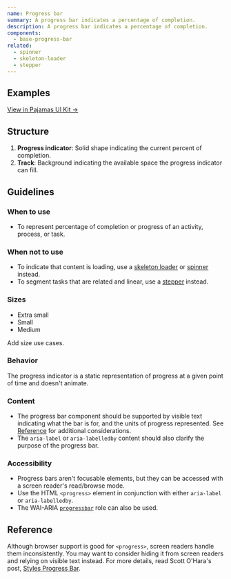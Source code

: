 ```yaml
---
name: Progress bar
summary: A progress bar indicates a percentage of completion.
description: A progress bar indicates a percentage of completion.
components:
  - base-progress-bar
related:
  - spinner
  - skeleton-loader
  - stepper
---
```


## Examples

<story-viewer component="base-progress-bar"></story-viewer>

[View in Pajamas UI Kit →](https://www.figma.com/file/qEddyqCrI7kPSBjGmwkZzQ/%F0%9F%93%99-Component-library?type=design&node-id=425-132&mode=design)

## Structure

<figure-img alt="Numbered diagram of progress bar structure" label="Progress bar structure" src="/img/progress-bar-structure.svg"></figure-img>

1. **Progress indicator**: Solid shape indicating the current percent of completion.
1. **Track**: Background indicating the available space the progress indicator can fill.

## Guidelines

### When to use

- To represent percentage of completion or progress of an activity, process, or task.

### When not to use

- To indicate that content is loading, use a [skeleton loader](/components/skeleton-loader) or [spinner](/components/spinner) instead.
- To segment tasks that are related and linear, use a [stepper](/components/stepper) instead.

### Sizes

- Extra small
- Small
- Medium

<todo>Add size use cases.</todo>

### Behavior

The progress indicator is a static representation of progress at a given point of time and doesn't animate.

### Content

- The progress bar component should be supported by visible text indicating what the bar is for, and the units of progress represented. See [Reference](#reference) for additional considerations.
- The `aria-label` or `aria-labelledby` content should also clarify the purpose of the progress bar.

### Accessibility

- Progress bars aren't focusable elements, but they can be accessed with a screen reader's read/browse mode.
- Use the HTML `<progress>` element in conjunction with either `aria-label` or `aria-labelledby`.
- The WAI-ARIA [`progressbar`](https://www.w3.org/TR/wai-aria-1.1/#progressbar) role can also be used.

## Reference

Although browser support is good for `<progress>`, screen readers handle them inconsistently. You may want to consider hiding it from screen readers and relying on visible text instead. For more details, read Scott O'Hara's post, [Styles Progress Bar](https://scottaohara.github.io/a11y_styled_form_controls/src/progress-bar/).
